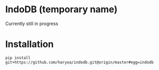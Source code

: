 # IndoDB (temporary name)

Currently still in progress


# Installation

```
pip install git+https://github.com/haryoa/indodb.git@origin/master#egg=indodb
```

